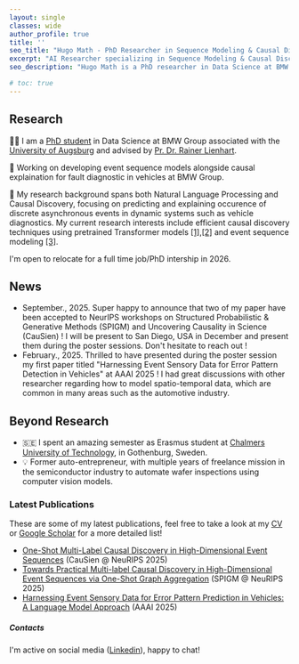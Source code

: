 ```yaml
---
layout: single
classes: wide
author_profile: true
title: ''
seo_title: "Hugo Math - PhD Researcher in Sequence Modeling & Causal Discovery"
excerpt: "AI Researcher specializing in Sequence Modeling & Causal Discovery"
seo_description: "Hugo Math is a PhD researcher in Data Science at BMW Group associated in Augsburg University, focusing on sequence modeling and causal discovery for high-dimensional event sequences"

# toc: true
---
```


## Research

👨‍🎓 I am a [PhD student](https://www.uni-augsburg.de/en/fakultaet/fai/informatik/prof/mmc/team/hugo-math/) in Data Science at BMW Group associated with the [University of Augsburg](https://www.uni-augsburg.de/en/fakultaet/fai/informatik/prof/mmc/) and advised by [Pr. Dr. Rainer Lienhart](https://scholar.google.com/citations?user=eKQPhGgAAAAJ&hl=fr).

🚗 Working on developing event sequence models alongside causal explaination for fault diagnostic in vehicles at BMW Group.

🔬 My research background spans both Natural Language Processing and Causal Discovery, focusing on predicting and explaining occurence of discrete asynchronous events in dynamic systems such as vehicle diagnostics. My current research interests include efficient causal discovery techniques using pretrained Transformer models [[1]](https://www.arxiv.org/abs/2509.23213),[[2]](https://arxiv.org/pdf/2509.19112) and event sequence modeling [[3]](https://ojs.aaai.org/index.php/AAAI/article/view/34138).

I'm open to relocate for a full time job/PhD intership in 2026.

## News

- September., 2025. Super happy to announce that two of my paper have been accepted to NeurIPS workshops on Structured Probabilistic & Generative Methods (SPIGM) and Uncovering Causality in Science (CauSien) ! I will be present to San Diego, USA in December and present them during the poster sessions. Don't hesitate to reach out ! 
- February., 2025. Thrilled to have presented during the poster session my first paper titled "Harnessing Event Sensory Data for Error Pattern Detection in Vehicles" at AAAI 2025 ! I had great discussions with other researcher regarding how to model spatio-temporal data, which are common in many areas such as the automotive industry.

## Beyond Research

- 🇸🇪 I spent an amazing semester as Erasmus student at [Chalmers University of Technology](https://www.chalmers.se/en), in Gothenburg, Sweden.
- 💡 Former auto-entrepreneur, with multiple years of freelance mission in the semiconductor industry to automate wafer inspections using computer vision models.

<script type="text/javascript" async
  src="https://cdn.mathjax.org/mathjax/latest/MathJax.js?config=TeX-MML-AM_CHTML">
</script>

### Latest Publications
These are some of my latest publications, feel free to take a look at my [CV](/assets/docs/CV_2025_PhD.pdf) or [Google Scholar](https://scholar.google.com/citations?user=POhdE-0AAAAJ&hl=en) for a more detailed list!

- [One-Shot Multi-Label Causal Discovery in High-Dimensional Event Sequences](https://www.arxiv.org/abs/2509.23213) (CauSien @ NeuRIPS 2025)
- [Towards Practical Multi-label Causal Discovery in High-Dimensional Event Sequences via One-Shot Graph Aggregation](https://arxiv.org/pdf/2509.19112) (SPIGM @ NeuRIPS 2025)
- [Harnessing Event Sensory Data for Error Pattern Prediction in Vehicles: A Language Model Approach](https://ojs.aaai.org/index.php/AAAI/article/view/34138) (AAAI 2025)

##### Contacts 
I'm active on social media ([Linkedin](https://www.linkedin.com/in/hugo-math-b12250175/)), happy to chat!  